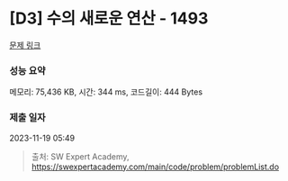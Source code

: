 # [D3] 수의 새로운 연산 - 1493 

[문제 링크](https://swexpertacademy.com/main/code/problem/problemDetail.do?contestProbId=AV2b-QGqADMBBASw) 

### 성능 요약

메모리: 75,436 KB, 시간: 344 ms, 코드길이: 444 Bytes

### 제출 일자

2023-11-19 05:49



> 출처: SW Expert Academy, https://swexpertacademy.com/main/code/problem/problemList.do
